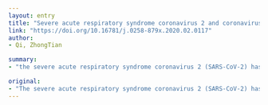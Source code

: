 ```yaml
---
layout: entry
title: "Severe acute respiratory syndrome coronavirus 2 and coronavirus disease 2019"
link: "https://doi.org/10.16781/j.0258-879x.2020.02.0117"
author:
- Qi, ZhongTian

summary:
- "the severe acute respiratory syndrome coronavirus 2 (SARS-CoV-2) has been confirmed as the etiological pathogen of the disease 2019 (COVID-19) It is the seventh member of the family that can infect humans after the emergence of a single-stranded, positive-sense RNA virus. Due to its strong infectiousness and the lack of immunity in humans, the epidemic of the COVID19 is still spreading. The World Health Organization defined the epidemics of SARS-Cav-2-infected pneumonia as a pathogen. CoV-infects."

original:
- "The severe acute respiratory syndrome coronavirus 2 (SARS-CoV-2) has been confirmed as the etiological pathogen of the coronavirus disease 2019 (COVID-19). SARS-CoV-2 is the seventh member of coronavirus family that can infect humans after the emergence of the severe acute respiratory syndrome coronavirus (SARS-CoV) and the Middle East respiratory syndrome coronavirus (MERS-CoV). SARS-CoV-2 is a single-stranded, positive-sense RNA virus. Due to its strong infectiousness and the lack of immunity in humans, the epidemic of the COVID-19 is still spreading. On January 30, 2020 (local time), the World Health Organization (WHO) defined the epidemics of SARS-CoV-2-infected pneumonia as a Public Health Emergency of International Concern (PHEIC). This paper reviews the etiology and pathogenicity of SARS-CoV-2, and the detection and diagnosis, prevention and control, as well as the treatment of COVID-19."
---
```


